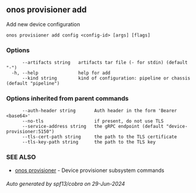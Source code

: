 <!--
SPDX-FileCopyrightText: 2019-present Open Networking Foundation <info@opennetworking.org>

SPDX-License-Identifier: Apache-2.0
-->

## onos provisioner add

Add new device configuration

```
onos provisioner add config <config-id> [args] [flags]
```

### Options

```
      --artifacts string   artifacts tar file (- for stdin) (default "-")
  -h, --help               help for add
      --kind string        kind of configuration: pipeline or chassis (default "pipeline")
```

### Options inherited from parent commands

```
      --auth-header string       Auth header in the form 'Bearer <base64>'
      --no-tls                   if present, do not use TLS
      --service-address string   the gRPC endpoint (default "device-provisioner:5150")
      --tls-cert-path string     the path to the TLS certificate
      --tls-key-path string      the path to the TLS key
```

### SEE ALSO

* [onos provisioner](onos_provisioner.md)	 - Device provisioner subsystem commands

###### Auto generated by spf13/cobra on 29-Jun-2024
